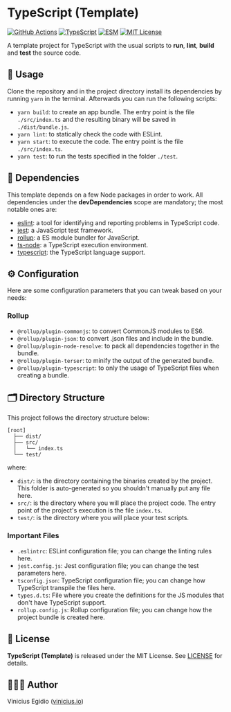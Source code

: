 # TypeScript (Template)

[![GitHub Actions](https://img.shields.io/github/workflow/status/vegidio/template-typescript/test?label=tests)](https://github.com/vegidio/template-typescript/actions)
[![TypeScript](https://img.shields.io/npm/types/vimdb.svg)](https://www.typescriptlang.org)
[![ESM](https://img.shields.io/badge/module-ESM-blueviolet.svg)](https://dev.to/bennypowers/you-should-be-using-esm-kn3)
[![MIT License](https://img.shields.io/badge/license-MIT-orange.svg)](LICENSE)

A template project for TypeScript with the usual scripts to **run**, **lint**, **build** and **test** the source code.

## 🤖 Usage

Clone the repository and in the project directory install its dependencies by running `yarn` in the terminal. Afterwards you can run the following scripts:

- `yarn build`: to create an app bundle. The entry point is the file `./src/index.ts` and the resulting binary will be saved in `./dist/bundle.js`.
- `yarn lint`: to statically check the code with ESLint.
- `yarn start`: to execute the code. The entry point is the file `./src/index.ts`.
- `yarn test`: to run the tests specified in the folder `./test`.

## 🧩 Dependencies

This template depends on a few Node packages in order to work. All dependencies under the __devDependencies__ scope are mandatory; the most notable ones are:

- [eslint](https://www.npmjs.com/package/eslint): a tool for identifying and reporting problems in TypeScript code.
- [jest](https://www.npmjs.com/package/jest): a JavaScript test framework.
- [rollup](https://www.npmjs.com/package/rollup): a ES module bundler for JavaScript.
- [ts-node](https://www.npmjs.com/package/ts-node): a TypeScript execution environment.
- [typescript](https://www.npmjs.com/package/typescript): the TypeScript language support.

## ⚙️ Configuration

Here are some configuration parameters that you can tweak based on your needs:

### Rollup

- `@rollup/plugin-commonjs`: to convert CommonJS modules to ES6.
- `@rollup/plugin-json`: to convert .json files and include in the bundle.
- `@rollup/plugin-node-resolve`: to pack all dependencies together in the bundle.
- `@rollup/plugin-terser`: to minify the output of the generated bundle.
- `@rollup/plugin-typescript`: to only the usage of TypeScript files when creating a bundle.

## 🗂 Directory Structure

This project follows the directory structure below:

```
[root]
  ├── dist/
  ├── src/
  │   └── index.ts
  └── test/
```

where:

- `dist/`: is the directory containing the binaries created by the project. This folder is auto-generated so you shouldn't manually put any file here.
- `src/`: is the directory where you will place the project code. The entry point of the project's execution is the file `index.ts`.
- `test/`: is the directory where you will place your test scripts.

### Important Files

- `.eslintrc`: ESLint configuration file; you can change the linting rules here.
- `jest.config.js`: Jest configuration file; you can change the test parameters here.
- `tsconfig.json`: TypeScript configuration file; you can change how TypeScript transpile the files here.
- `types.d.ts`: File where you create the definitions for the JS modules that don't have TypeScript support.
- `rollup.config.js`: Rollup configuration file; you can change how the project bundle is created here.

## 📝 License

**TypeScript (Template)** is released under the MIT License. See [LICENSE](LICENSE) for details.

## 👨🏾‍💻 Author

Vinicius Egidio ([vinicius.io](http://vinicius.io))